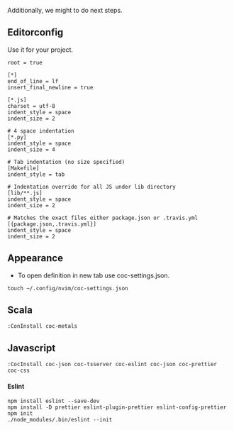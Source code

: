 Additionally, we might to do next steps.

## Editorconfig

Use it for your project.

```
root = true

[*]
end_of_line = lf
insert_final_newline = true

[*.js]
charset = utf-8
indent_style = space
indent_size = 2

# 4 space indentation
[*.py]
indent_style = space
indent_size = 4

# Tab indentation (no size specified)
[Makefile]
indent_style = tab

# Indentation override for all JS under lib directory
[lib/**.js]
indent_style = space
indent_size = 2

# Matches the exact files either package.json or .travis.yml
[{package.json,.travis.yml}]
indent_style = space
indent_size = 2
```

## Appearance

* To open definition in new tab use coc-settings.json.

```
touch ~/.config/nvim/coc-settings.json
```

## Scala

```
:ConInstall coc-metals
```

## Javascript

```
:CocInstall coc-json coc-tsserver coc-eslint coc-json coc-prettier coc-css
```

#### Eslint
```
npm install eslint --save-dev
npm install -D prettier eslint-plugin-prettier eslint-config-prettier
npm init
./node_modules/.bin/eslint --init
```
